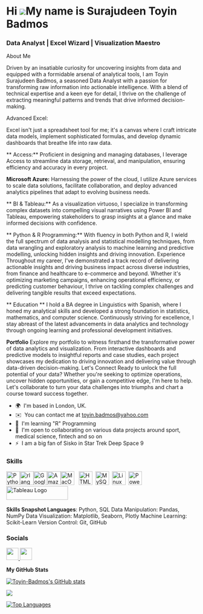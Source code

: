 Hi ![](https://user-images.githubusercontent.com/18350557/176309783-0785949b-9127-417c-8b55-ab5a4333674e.gif)My name is Surajudeen Toyin Badmos
===============================================================================================================================================



### Data Analyst | Excel Wizard | Visualization Maestro 


 About Me

Driven by an insatiable curiosity for uncovering insights from data and equipped with a formidable arsenal of analytical tools, I am Toyin Surajudeen Badmos, a seasoned Data Analyst with a passion for transforming raw information into actionable intelligence. With a blend of technical expertise and a keen eye for detail, I thrive on the challenge of extracting meaningful patterns and trends that drive informed decision-making.  

Advanced Excel:

Excel isn't just a spreadsheet tool for me; it's a canvas where I craft intricate data models, implement sophisticated formulas, and develop dynamic dashboards that breathe life into raw data. 

** Access:**
Proficient in designing and managing databases, I leverage Access to streamline data storage, retrieval, and manipulation, ensuring efficiency and accuracy in every project. 

**Microsoft Azure:**
Harnessing the power of the cloud, I utilize Azure services to scale data solutions, facilitate collaboration, and deploy advanced analytics pipelines that adapt to evolving business needs. 

** BI & Tableau:**
As a visualization virtuoso, I specialize in transforming complex datasets into compelling visual narratives using Power BI and Tableau, empowering stakeholders to grasp insights at a glance and make informed decisions with confidence. 

** Python & R Programming:**
With fluency in both Python and R, I wield the full spectrum of data analysis and statistical modelling techniques, from data wrangling and exploratory analysis to machine learning and predictive modelling, unlocking hidden insights and driving innovation. Experience Throughout my career, I've demonstrated a track record of delivering actionable insights and driving business impact across diverse industries, from finance and healthcare to e-commerce and beyond. Whether it's optimizing marketing campaigns, enhancing operational efficiency, or predicting customer behaviour, I thrive on tackling complex challenges and delivering tangible results that exceed expectations. 

** Education **
I hold a BA degree in Linguistics with Spanish, where I honed my analytical skills and developed a strong foundation in statistics, mathematics, and computer science. Continuously striving for excellence, I stay abreast of the latest advancements in data analytics and technology through ongoing learning and professional development initiatives. 

 **Portfolio** 
 Explore my portfolio to witness firsthand the transformative power of data analytics and visualization. From interactive dashboards and predictive models to insightful reports and case studies, each project showcases my dedication to driving innovation and delivering value through data-driven decision-making. Let's Connect Ready to unlock the full potential of your data? Whether you're seeking to optimize operations, uncover hidden opportunities, or gain a competitive edge, I'm here to help. Let's collaborate to turn your data challenges into triumphs and chart a course toward success together.

* 🌍  I'm based in London, UK.
* ✉️  You can contact me at [toyin.badmos@yahoo.com](mailto:toyin.badmos@yahoo.com)
* 🧠  I'm learning "R" Programming
* 🤝  I'm open to collaborating on various data projects around sport, medical science, fintech and so on
* ⚡  I am a big fan of Sisko in Star Trek Deep Space 9

### Skills


<p align="left">
<a href="https://www.python.org/" target="_blank" rel="noreferrer"><img src="https://raw.githubusercontent.com/danielcranney/readme-generator/main/public/icons/skills/python-colored.svg" width="36" height="36" alt="Python" /></a><a href="https://www.r-project.org/" target="_blank" rel="noreferrer"><img src="https://raw.githubusercontent.com/danielcranney/readme-generator/main/public/icons/skills/rlang-colored.svg" width="36" height="36" alt="rlang" /></a><a href="https://cloud.google.com/" target="_blank" rel="noreferrer"><img src="https://raw.githubusercontent.com/danielcranney/readme-generator/main/public/icons/skills/googlecloud-colored.svg" width="36" height="36" alt="Google Cloud" /></a><a href="https://aws.amazon.com" target="_blank" rel="noreferrer"><img src="https://raw.githubusercontent.com/danielcranney/readme-generator/main/public/icons/skills/aws-colored.svg" width="36" height="36" alt="Amazon Web Services" /></a><a href="https://apple.com" target="_blank" rel="noreferrer"><img src="https://raw.githubusercontent.com/danielcranney/readme-generator/main/public/icons/skills/macos-colored.svg" width="36" height="36" alt="MacOS" /></a>
&nbsp;&nbsp;<a href="https://developer.mozilla.org/en-US/docs/Glossary/HTML5" target="_blank" rel="noreferrer"><img src="https://raw.githubusercontent.com/danielcranney/readme-generator/main/public/icons/skills/html5-colored.svg" width="36" height="36" alt="HTML5" /></a>&nbsp;&nbsp;<a href="https://www.mysql.com/" target="_blank" rel="noreferrer"><img src="https://raw.githubusercontent.com/danielcranney/readme-generator/main/public/icons/skills/mysql-colored.svg" width="36" height="36" alt="MySQL" /></a>&nbsp;&nbsp;<a href="https://www.linux.org" target="_blank" rel="noreferrer"><img src="https://raw.githubusercontent.com/danielcranney/readme-generator/main/public/icons/skills/linux-colored.svg" width="36" height="36" alt="Linux" /></a>&nbsp;&nbsp;<a href="https://app.powerbi.com/" target="_blank" rel="noreferrer"><img src="https://cdn.worldvectorlogo.com/logos/power-bi.svg" width="36" height="36" alt="PowerBI" /></a>&nbsp;&nbsp;<a href="https://tableau.com/" target="_blank" rel="noreferrer; return false;"><img src="https://raw.githubusercontent.com/gilbarbara/logos/main/logos/tableau.svg" width="163" height="36" alt="Tableau Logo" /></a>&nbsp;&nbsp;

</p>
 
**Skills Snapshot Languages**: Python, SQL Data Manipulation: Pandas, NumPy Data Visualization: Matplotlib, Seaborn, Plotly Machine Learning: Scikit-Learn Version Control: Git, GitHub
 
### Socials
 
<p align="left"> <a href="https://www.github.com/Ali06112023" target="_blank" rel="noreferrer"> <picture> <source media="(prefers-color-scheme: dark)" srcset="https://raw.githubusercontent.com/danielcranney/readme-generator/main/public/icons/socials/github-dark.svg" /> <source media="(prefers-color-scheme: light)" srcset="https://raw.githubusercontent.com/danielcranney/readme-generator/main/public/icons/socials/github.svg" /> <img src="https://raw.githubusercontent.com/danielcranney/readme-generator/main/public/icons/socials/github.svg" width="32" height="32" /> </picture>  <a href="https://www.linkedin.com/in/toyin-b-45461759" target="_blank" rel="noreferrer"> <picture> <source media="(prefers-color-scheme: dark)" srcset="https://raw.githubusercontent.com/danielcranney/readme-generator/main/public/icons/socials/linkedin-dark.svg" /> <source media="(prefers-color-scheme: light)" srcset="https://raw.githubusercontent.com/danielcranney/readme-generator/main/public/icons/socials/linkedin.svg" /> <img src="https://raw.githubusercontent.com/danielcranney/readme-generator/main/public/icons/socials/linkedin.svg" width="32" height="32" /> </picture> </a></p>


<b>My GitHub Stats</b>
 
<a href="http://www.github.com/Toyin-Badmos"><img src="https://github-readme-stats.vercel.app/api?username=Toyin-Badmos&show_icons=true&hide=&count_private=true&title_color=0891b2&text_color=ffffff&icon_color=0891b2&bg_color=1c1917&hide_border=true&show_icons=true" alt="Toyin-Badmos's GitHub stats" /></a>
 
<a href="http://www.github.com/Toyin-Badmos"><img src="https://github-readme-streak-stats.herokuapp.com/?user=Ali06112023&stroke=ffffff&background=1c1917&ring=0891b2&fire=0891b2&currStreakNum=ffffff&currStreakLabel=0891b2&sideNums=ffffff&sideLabels=ffffff&dates=ffffff&hide_border=true" /></a>
 

<a href="https://github.com/Toyin-Badmos" align="left"><img src="https://github-readme-stats.vercel.app/api/top-langs/?username=Ali06112023&langs_count=10&title_color=0891b2&text_color=ffffff&icon_color=0891b2&bg_color=1c1917&hide_border=true&locale=en&custom_title=Top%20%Languages" alt="Top Languages" /></a>
